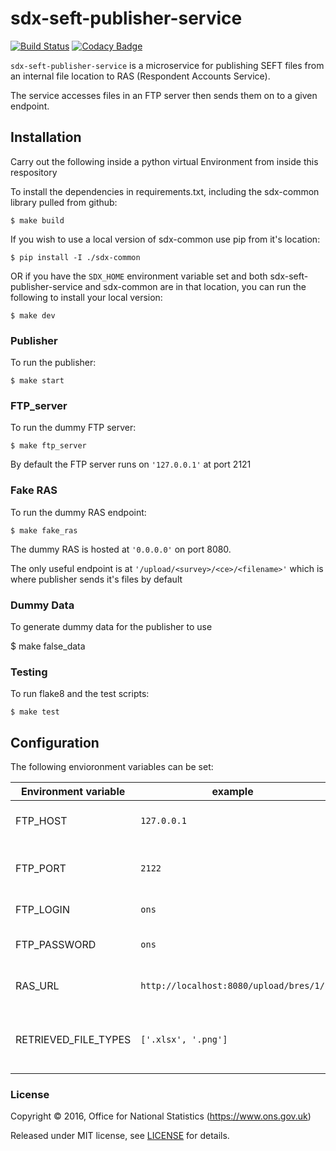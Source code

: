 # sdx-seft-publisher-service

[![Build Status](https://travis-ci.org/ONSdigital/sdx-seft-publisher-service.svg?branch=master)](https://travis-ci.org/ONSdigital/sdx-seft-publisher-service) [![Codacy Badge](https://api.codacy.com/project/badge/Grade/475f9da4585c411fbbc1ac803ce2baf5)](https://www.codacy.com/app/ons-sdc/sdx-seft-publisher-service?utm_source=github.com&amp;utm_medium=referral&amp;utm_content=ONSdigital/sdx-seft-publisher-service&amp;utm_campaign=Badge_Grade)

``sdx-seft-publisher-service`` is a microservice for publishing SEFT files from an internal file location to RAS (Respondent Accounts Service).

The service accesses files in an FTP server then sends them on to a given endpoint.

## Installation
Carry out the following inside a python virtual Environment from inside this respository

To install the dependencies in requirements.txt, including the sdx-common library pulled from github:

    $ make build

If you wish to use a local version of sdx-common use pip from it's location:

    $ pip install -I ./sdx-common

OR if you have the `SDX_HOME` environment variable set and both sdx-seft-publisher-service and sdx-common are in that location, you can run the following to install your local version:

    $ make dev

### Publisher

To run the publisher:

    $ make start

### FTP_server

To run the dummy FTP server:

    $ make ftp_server

By default the FTP server runs on `'127.0.0.1'` at port 2121

### Fake RAS

To run the dummy RAS endpoint:

    $ make fake_ras

The dummy RAS is hosted at `'0.0.0.0'` on port 8080.

The only useful endpoint is at `'/upload/<survey>/<ce>/<filename>'` which is where publisher sends it's files by default

### Dummy Data

To generate dummy data for the publisher to use

  $ make false_data

### Testing

To run flake8 and the test scripts:

    $ make test

## Configuration

The following envioronment variables can be set:

| Environment variable      | example                                 | Description
|---------------------------|-----------------------------------------|---------------
| FTP_HOST                  | ``127.0.0.1``                           | IP address of the FTP server
| FTP_PORT                  | ``2122``                                | PORT that the FTP server is running on
| FTP_LOGIN                 | ``ons``                                 | Login for FTP server
| FTP_PASSWORD              | ``ons``                                 | Password for FTP server
| RAS_URL                   | ``http://localhost:8080/upload/bres/1/``| Base URL to send files to
| RETRIEVED_FILE_TYPES      | ``['.xlsx', '.png']``                   | File types that will be retrieved from the FTP

### License

Copyright ©‎ 2016, Office for National Statistics (https://www.ons.gov.uk)

Released under MIT license, see [LICENSE](LICENSE) for details.
